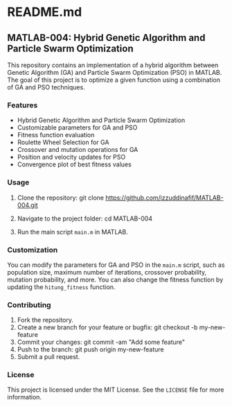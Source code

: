 # README.md

## MATLAB-004: Hybrid Genetic Algorithm and Particle Swarm Optimization

This repository contains an implementation of a hybrid algorithm between Genetic Algorithm (GA) and Particle Swarm Optimization (PSO) in MATLAB. The goal of this project is to optimize a given function using a combination of GA and PSO techniques.

### Features

- Hybrid Genetic Algorithm and Particle Swarm Optimization
- Customizable parameters for GA and PSO
- Fitness function evaluation
- Roulette Wheel Selection for GA
- Crossover and mutation operations for GA
- Position and velocity updates for PSO
- Convergence plot of best fitness values

### Usage

1. Clone the repository:
git clone https://github.com/izzuddinafif/MATLAB-004.git

2. Navigate to the project folder:
cd MATLAB-004

3. Run the main script `main.m` in MATLAB.

### Customization

You can modify the parameters for GA and PSO in the `main.m` script, such as population size, maximum number of iterations, crossover probability, mutation probability, and more. You can also change the fitness function by updating the `hitung_fitness` function.

### Contributing

1. Fork the repository.
2. Create a new branch for your feature or bugfix:
git checkout -b my-new-feature
3. Commit your changes:
git commit -am "Add some feature"
4. Push to the branch:
git push origin my-new-feature
5. Submit a pull request.

### License

This project is licensed under the MIT License. See the `LICENSE` file for more information.
